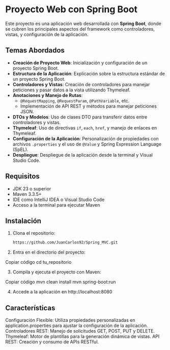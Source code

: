 # Proyecto Web con Spring Boot

Este proyecto es una aplicación web desarrollada con **Spring Boot**, donde se cubren los principales aspectos del framework como controladores, vistas, y configuración de la aplicación.

## Temas Abordados

- **Creación de Proyecto Web**: Inicialización y configuración de un proyecto Spring Boot.
- **Estructura de la Aplicación**: Explicación sobre la estructura estándar de un proyecto Spring Boot.
- **Controladores y Vistas**: Creación de controladores para manejar peticiones y pasar datos a la vista utilizando Thymeleaf.
- **Anotaciones y Manejo de Rutas**:
  - `@RequestMapping`, `@RequestParam`, `@PathVariable`, etc.
  - Implementación de API REST y métodos para manejar peticiones JSON.
- **DTOs y Modelos**: Uso de clases DTO para transferir datos entre controladores y vistas.
- **Thymeleaf**: Uso de directivas `if`, `each`, `href`, y manejo de enlaces en Thymeleaf.
- **Configuración de la Aplicación**: Personalización de propiedades con archivos `.properties` y el uso de `@Value` y Spring Expression Language (SpEL).
- **Despliegue**: Despliegue de la aplicación desde la terminal y Visual Studio Code.

## Requisitos

- JDK 23 o superior
- Maven 3.3.5+
- IDE como IntelliJ IDEA o Visual Studio Code
- Acceso a la terminal para ejecutar Maven

## Instalación

1. Clona el repositorio:
   ```bash
   https://github.com/JuanCarlos92/Spring_MVC.git
   
2. Entra en el directorio del proyecto:

Copiar código
cd tu_repositorio

3. Compila y ejecuta el proyecto con Maven:

Copiar código
mvn clean install
mvn spring-boot:run

4. Accede a la aplicación en http://localhost:8080

## Características
Configuración Flexible: Utiliza propiedades personalizadas en application.properties para ajustar la configuración de la aplicación.
Controladores REST: Manejo de solicitudes GET, POST, PUT y DELETE.
Thymeleaf: Motor de plantillas para la generación dinámica de vistas.
API REST: Creación y consumo de APIs RESTful.

